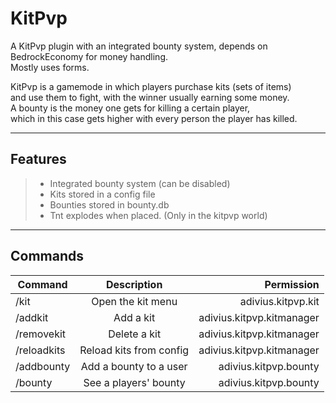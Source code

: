 # KitPvp

A KitPvp plugin with an integrated bounty system, depends on BedrockEconomy for money handling.<br>
Mostly uses forms. <br>

KitPvp is a gamemode in which players purchase kits (sets of items) <br>
and use them to fight, with the winner usually earning some money. <br>
A bounty is the money one gets for killing a certain player, <br>
which in this case gets higher with every person the player has killed. <br>

---

## Features
>- Integrated bounty system (can be disabled)
>- Kits stored in a config file
>- Bounties stored in bounty.db
>- Tnt explodes when placed. (Only in the kitpvp world)

---

## Commands

| Command     | Description             | Permission                 |
| ----------- |:----------------------: | -------------------------: |
| /kit        | Open the kit menu       | adivius.kitpvp.kit         |
| /addkit     | Add a kit               | adivius.kitpvp.kitmanager  |
| /removekit  | Delete a kit            | adivius.kitpvp.kitmanager  |
| /reloadkits | Reload kits from config | adivius.kitpvp.kitmanager  |
| /addbounty  | Add a bounty to a user  | adivius.kitpvp.bounty      |
| /bounty     | See a players' bounty   | adivius.kitpvp.bounty      |
